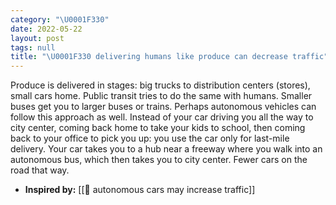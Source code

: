 ```yaml
---
category: "\U0001F330"
date: 2022-05-22
layout: post
tags: null
title: "\U0001F330 delivering humans like produce can decrease traffic"
---
```


Produce is delivered in stages: big trucks to distribution centers (stores), small cars home. Public transit tries to do the same with humans. Smaller buses get you to larger buses or trains. Perhaps autonomous vehicles can follow this approach as well. Instead of your car driving you all the way to city center, coming back home to take your kids to school, then coming back to your office to pick you up: you use the car only for last-mile delivery. Your car takes you to a hub near a freeway where you walk into an autonomous bus, which then takes you to city center. Fewer cars on the road that way.

- **Inspired by:** [[🌰 autonomous cars may increase traffic]]